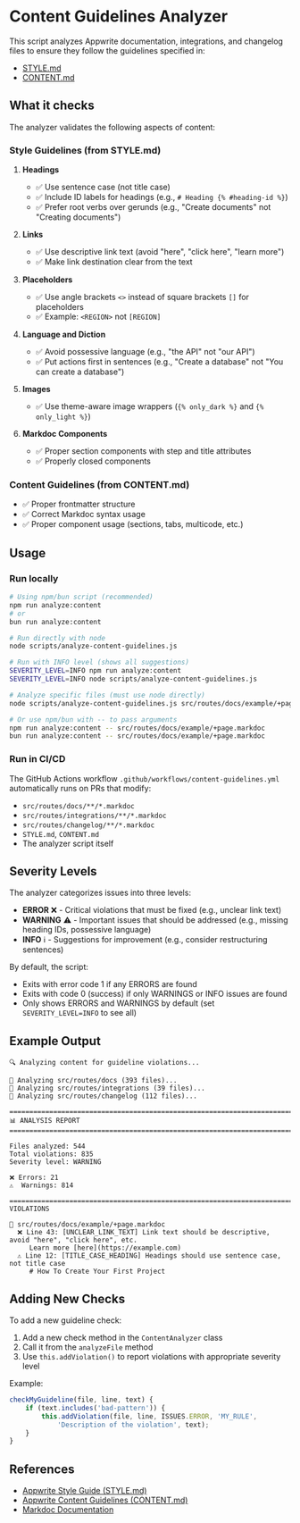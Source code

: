 # Content Guidelines Analyzer

This script analyzes Appwrite documentation, integrations, and changelog files to ensure they follow the guidelines specified in:
- [STYLE.md](../STYLE.md)
- [CONTENT.md](../CONTENT.md)

## What it checks

The analyzer validates the following aspects of content:

### Style Guidelines (from STYLE.md)

1. **Headings**
   - ✅ Use sentence case (not title case)
   - ✅ Include ID labels for headings (e.g., `# Heading {% #heading-id %}`)
   - ✅ Prefer root verbs over gerunds (e.g., "Create documents" not "Creating documents")

2. **Links**
   - ✅ Use descriptive link text (avoid "here", "click here", "learn more")
   - ✅ Make link destination clear from the text

3. **Placeholders**
   - ✅ Use angle brackets `<>` instead of square brackets `[]` for placeholders
   - ✅ Example: `<REGION>` not `[REGION]`

4. **Language and Diction**
   - ✅ Avoid possessive language (e.g., "the API" not "our API")
   - ✅ Put actions first in sentences (e.g., "Create a database" not "You can create a database")

5. **Images**
   - ✅ Use theme-aware image wrappers (`{% only_dark %}` and `{% only_light %}`)

6. **Markdoc Components**
   - ✅ Proper section components with step and title attributes
   - ✅ Properly closed components

### Content Guidelines (from CONTENT.md)

- ✅ Proper frontmatter structure
- ✅ Correct Markdoc syntax usage
- ✅ Proper component usage (sections, tabs, multicode, etc.)

## Usage

### Run locally

```bash
# Using npm/bun script (recommended)
npm run analyze:content
# or
bun run analyze:content

# Run directly with node
node scripts/analyze-content-guidelines.js

# Run with INFO level (shows all suggestions)
SEVERITY_LEVEL=INFO npm run analyze:content
SEVERITY_LEVEL=INFO node scripts/analyze-content-guidelines.js

# Analyze specific files (must use node directly)
node scripts/analyze-content-guidelines.js src/routes/docs/example/+page.markdoc

# Or use npm/bun with -- to pass arguments
npm run analyze:content -- src/routes/docs/example/+page.markdoc
bun run analyze:content -- src/routes/docs/example/+page.markdoc
```

### Run in CI/CD

The GitHub Actions workflow `.github/workflows/content-guidelines.yml` automatically runs on PRs that modify:
- `src/routes/docs/**/*.markdoc`
- `src/routes/integrations/**/*.markdoc`
- `src/routes/changelog/**/*.markdoc`
- `STYLE.md`, `CONTENT.md`
- The analyzer script itself

## Severity Levels

The analyzer categorizes issues into three levels:

- **ERROR** ❌ - Critical violations that must be fixed (e.g., unclear link text)
- **WARNING** ⚠️ - Important issues that should be addressed (e.g., missing heading IDs, possessive language)
- **INFO** ℹ️ - Suggestions for improvement (e.g., consider restructuring sentences)

By default, the script:
- Exits with error code 1 if any ERRORS are found
- Exits with code 0 (success) if only WARNINGS or INFO issues are found
- Only shows ERRORS and WARNINGS by default (set `SEVERITY_LEVEL=INFO` to see all)

## Example Output

```
🔍 Analyzing content for guideline violations...

📁 Analyzing src/routes/docs (393 files)...
📁 Analyzing src/routes/integrations (39 files)...
📁 Analyzing src/routes/changelog (112 files)...

================================================================================
📊 ANALYSIS REPORT
================================================================================

Files analyzed: 544
Total violations: 835
Severity level: WARNING

❌ Errors: 21
⚠️  Warnings: 814

================================================================================
VIOLATIONS

📄 src/routes/docs/example/+page.markdoc
  ❌ Line 43: [UNCLEAR_LINK_TEXT] Link text should be descriptive, avoid "here", "click here", etc.
     Learn more [here](https://example.com)
  ⚠️ Line 12: [TITLE_CASE_HEADING] Headings should use sentence case, not title case
     # How To Create Your First Project
```

## Adding New Checks

To add a new guideline check:

1. Add a new check method in the `ContentAnalyzer` class
2. Call it from the `analyzeFile` method
3. Use `this.addViolation()` to report violations with appropriate severity level

Example:
```javascript
checkMyGuideline(file, line, text) {
    if (text.includes('bad-pattern')) {
        this.addViolation(file, line, ISSUES.ERROR, 'MY_RULE', 
            'Description of the violation', text);
    }
}
```

## References

- [Appwrite Style Guide (STYLE.md)](../STYLE.md)
- [Appwrite Content Guidelines (CONTENT.md)](../CONTENT.md)
- [Markdoc Documentation](https://markdoc.dev/)
